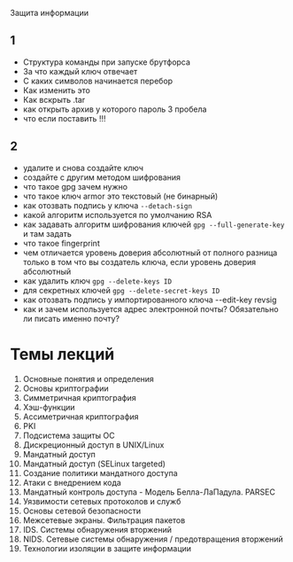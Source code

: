 Защита информации

## 1

- Структура команды при запуске брутфорса
- За что каждый ключ отвечает
- С каких символов начинается перебор
- Как изменить это
- Как вскрыть .tar
- как открыть архив у которого пароль 3 пробела
- что если поставить !!!

## 2

- удалите и снова создайте ключ
- создайте с другим методом шифрования
- что такое gpg
    зачем нужно
- что такое ключ armor
    это текстовый (не бинарный)
- как отозвать подпись у ключа
    `--detach-sign`
- какой алгоритм используется по умолчанию
    RSA
- как задавать алгоритм шифрования ключей
    `gpg --full-generate-key`
    и там задать
- что такое fingerprint
- чем отличается уровень доверия абсолютный от полного
    разница только в том что вы создатель ключа, если уровень доверия абсолютный
- как удалить ключ
    `gpg --delete-keys ID`
- для секретных ключей
    `gpg --delete-secret-keys ID`
- как отозвать подпись у импортированного ключа
    --edit-key revsig
- как и зачем используется адрес электронной почты? Обязательно ли писать именно почту?

# Темы лекций

1. Основные понятия и определения
1. Основы криптографии
1. Симметричная криптография
1. Хэш-функции
1. Ассиметричная криптография
1. PKI
1. Подсистема защиты ОС
1. Дискреционный доступ в UNIX/Linux
1. Мандатный доступ
1. Мандатный доступ (SELinux targeted)
1. Создание политики мандатного доступа
1. Атаки с внедрением кода
1. Мандатный контроль доступа - Модель Белла-ЛаПадула. PARSEC
1. Уязвимости сетевых протоколов и служб
1. Основы сетевой безопасности
1. Межсетевые экраны. Фильтрация пакетов
1. IDS. Системы обнаружения вторжений
1. NIDS. Сетевые системы обнаружения / предотвращения вторжений
1. Технологии изоляции в защите информации
